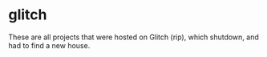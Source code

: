 # glitch
These are all projects that were hosted on Glitch (rip), which shutdown, and had to find a new house.
